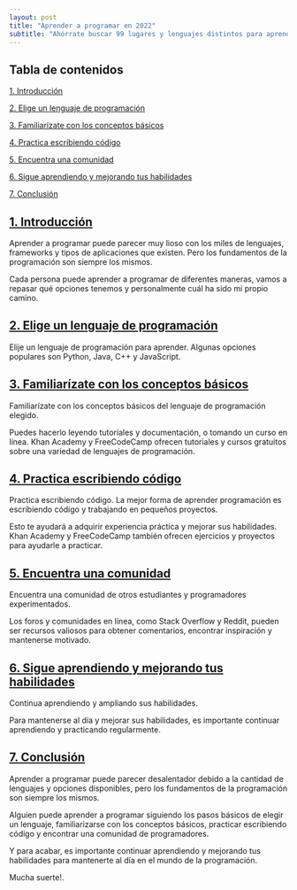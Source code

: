 ```yaml
---
layout: post
title: "Aprender a programar en 2022"
subtitle: "Ahórrate buscar 99 lugares y lenguajes distintos para aprender a programar."
---
```


## Tabla de contenidos

[1. Introducción](#1-introducción)

[2. Elige un lenguaje de programación](#2-elige-un-lenguaje-de-programación)

[3. Familiarízate con los conceptos básicos](#3-familiarízate-con-los-conceptos-básicos)

[4. Practica escribiendo código](#4-practica-escribiendo-código)

[5. Encuentra una comunidad](#5-encuentra-una-comunidad)

[6. Sigue aprendiendo y mejorando tus habilidades](#6-sigue-aprendiendo-y-mejorando-tus-habilidades)

[7. Conclusión](#7-conclusión)


## [1. Introducción][index]
Aprender a programar puede parecer muy lioso con los miles de lenguajes, frameworks y tipos de aplicaciones que existen. Pero los fundamentos de la programación son siempre los mismos.
   
Cada persona puede aprender a programar de diferentes maneras, vamos a repasar qué opciones tenemos y personalmente cuál ha sido mi propio camino.

## [2. Elige un lenguaje de programación][index]
Elije un lenguaje de programación para aprender. Algunas opciones populares son Python, Java, C++ y JavaScript.

## [3. Familiarízate con los conceptos básicos][index]
Familiarízate con los conceptos básicos del lenguaje de programación elegido. 
  
Puedes hacerlo leyendo tutoriales y documentación, o tomando un curso en línea. Khan Academy y FreeCodeCamp ofrecen tutoriales y cursos gratuitos sobre una variedad de lenguajes de programación.

## [4. Practica escribiendo código][index]
Practica escribiendo código. La mejor forma de aprender programación es escribiendo código y trabajando en pequeños proyectos. 
  
Esto te ayudará a adquirir experiencia práctica y mejorar sus habilidades. Khan Academy y FreeCodeCamp también ofrecen ejercicios y proyectos para ayudarle a practicar.

## [5. Encuentra una comunidad][index]
Encuentra una comunidad de otros estudiantes y programadores experimentados. 
  
Los foros y comunidades en línea, como Stack Overflow y Reddit, pueden ser recursos valiosos para obtener comentarios, encontrar inspiración y mantenerse motivado.

## [6. Sigue aprendiendo y mejorando tus habilidades][index]
Continua aprendiendo y ampliando sus habilidades. 
  
Para mantenerse al día y mejorar sus habilidades, es importante continuar aprendiendo y practicando regularmente.

## [7. Conclusión][index]
Aprender a programar puede parecer desalentador debido a la cantidad de lenguajes y opciones disponibles, pero los fundamentos de la programación son siempre los mismos.   
  
Alguien puede aprender a programar siguiendo los pasos básicos de elegir un lenguaje, familiarizarse con los conceptos básicos, practicar escribiendo código y encontrar una comunidad de programadores. 

Y para acabar, es importante continuar aprendiendo y mejorando tus habilidades para mantenerte al día en el mundo de la programación. 
  
Mucha suerte!.


[index]: #tabla-de-contenidos